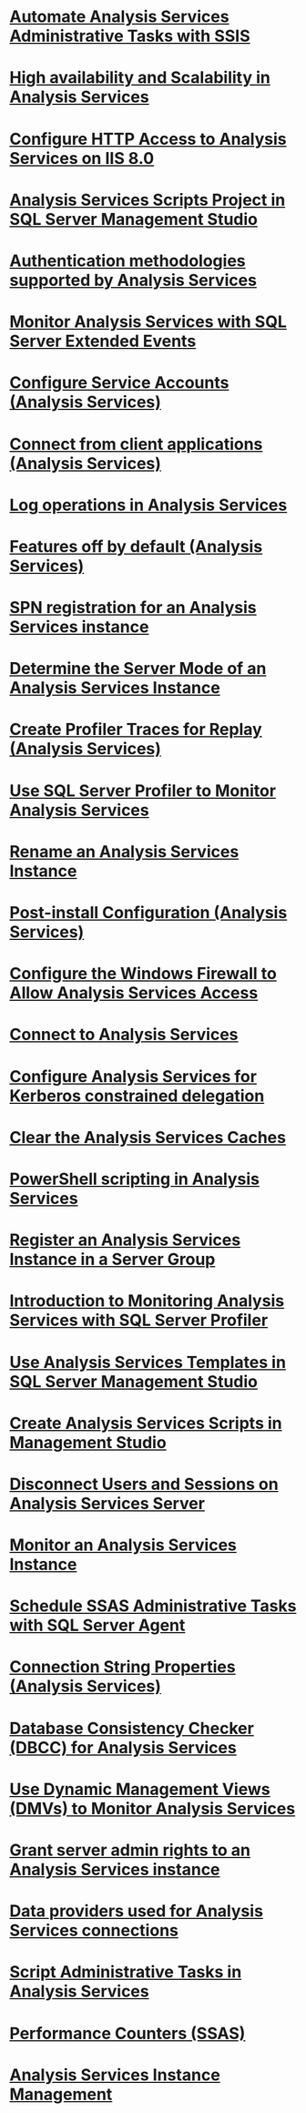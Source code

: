 # [Automate Analysis Services Administrative Tasks with SSIS](automate-analysis-services-administrative-tasks-with-ssis.md)
# [High availability and Scalability in Analysis Services](high-availability-and-scalability-in-analysis-services.md)
# [Configure HTTP Access to Analysis Services on IIS 8.0](configure-http-access-to-analysis-services-on-iis-8-0.md)
# [Analysis Services Scripts Project in SQL Server Management Studio](analysis-services-scripts-project-in-sql-server-management-studio.md)
# [Authentication methodologies supported by Analysis Services](authentication-methodologies-supported-by-analysis-services.md)
# [Monitor Analysis Services with SQL Server Extended Events](monitor-analysis-services-with-sql-server-extended-events.md)
# [Configure Service Accounts (Analysis Services)](configure-service-accounts-analysis-services.md)
# [Connect from client applications (Analysis Services)](connect-from-client-applications-analysis-services.md)
# [Log operations in Analysis Services](log-operations-in-analysis-services.md)
# [Features off by default (Analysis Services)](features-off-by-default-analysis-services.md)
# [SPN registration for an Analysis Services instance](spn-registration-for-an-analysis-services-instance.md)
# [Determine the Server Mode of an Analysis Services Instance](determine-the-server-mode-of-an-analysis-services-instance.md)
# [Create Profiler Traces for Replay (Analysis Services)](create-profiler-traces-for-replay-analysis-services.md)
# [Use SQL Server Profiler to Monitor Analysis Services](use-sql-server-profiler-to-monitor-analysis-services.md)
# [Rename an Analysis Services Instance](rename-an-analysis-services-instance.md)
# [Post-install Configuration (Analysis Services)](post-install-configuration-analysis-services.md)
# [Configure the Windows Firewall to Allow Analysis Services Access](configure-the-windows-firewall-to-allow-analysis-services-access.md)
# [Connect to Analysis Services](connect-to-analysis-services.md)
# [Configure Analysis Services for Kerberos constrained delegation](configure-analysis-services-for-kerberos-constrained-delegation.md)
# [Clear the Analysis Services Caches](clear-the-analysis-services-caches.md)
# [PowerShell scripting in Analysis Services](powershell-scripting-in-analysis-services.md)
# [Register an Analysis Services Instance in a Server Group](register-an-analysis-services-instance-in-a-server-group.md)
# [Introduction to Monitoring Analysis Services with SQL Server Profiler](introduction-to-monitoring-analysis-services-with-sql-server-profiler.md)
# [Use Analysis Services Templates in SQL Server Management Studio](use-analysis-services-templates-in-sql-server-management-studio.md)
# [Create Analysis Services Scripts in Management Studio](create-analysis-services-scripts-in-management-studio.md)
# [Disconnect Users and Sessions on Analysis Services Server](disconnect-users-and-sessions-on-analysis-services-server.md)
# [Monitor an Analysis Services Instance](monitor-an-analysis-services-instance.md)
# [Schedule SSAS Administrative Tasks with SQL Server Agent](schedule-ssas-administrative-tasks-with-sql-server-agent.md)
# [Connection String Properties (Analysis Services)](connection-string-properties-analysis-services.md)
# [Database Consistency Checker (DBCC) for Analysis Services](database-consistency-checker-dbcc-for-analysis-services.md)
# [Use Dynamic Management Views (DMVs) to Monitor Analysis Services](use-dynamic-management-views-dmvs-to-monitor-analysis-services.md)
# [Grant server admin rights to an  Analysis Services instance](grant-server-admin-rights-to-an-analysis-services-instance.md)
# [Data providers used for Analysis Services connections](data-providers-used-for-analysis-services-connections.md)
# [Script Administrative Tasks in Analysis Services](script-administrative-tasks-in-analysis-services.md)
# [Performance Counters (SSAS)](performance-counters-ssas.md)
# [Analysis Services Instance Management](analysis-services-instance-management.md)
